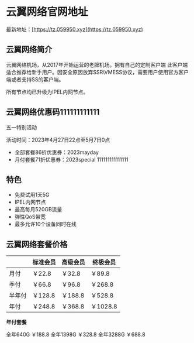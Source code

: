 # 云翼网络官网地址

最新地址：[https://tz.059950.xyz](https://tz.059950.xyz)

## 云翼网络简介

 云翼网络机场，从2017年开始运营的老牌机场。拥有自己的定制客户端 此客户端适合推荐给新手用户。因安全原因放弃SSR\VMESS协议，需要用户使用官方客户端或者支持SS的客户端。
 
 所有节点均已升级为IPEL内网节点。

 ## 云翼网络优惠码111111111111

五一特别活动

活动时间：2023年4月27日22点至5月7日0点

* 全部套餐86折优惠券：2023mayday
* 月付套餐71折优惠券：2023special
111111111111111
## 特色

* 免费试用1天5G
* IPEL内网节点
* 最高每月520GB流量
* 弹性QoS带宽
* 最多允许10个设备同时在线

## 云翼网络套餐价格

||标准会员|高级会员|终极会员|
|----|----|----|----|
|月付|￥22.8|￥32.8|￥89.8|
|季付|￥66.8|￥96.8|￥268.8|
|半年付|￥128.8|￥188.8|￥528.8|
|年付|￥248.8|￥368.8|￥1028.8|

**年付套餐**

全年640G ￥188.8
全年1398G ￥328.8
全年3288G ￥688.8



